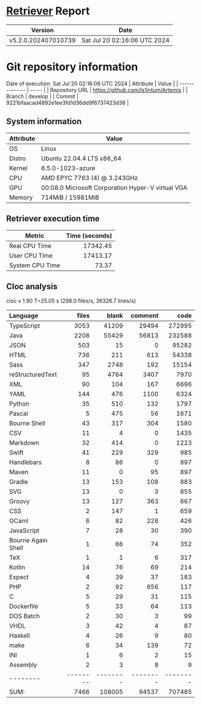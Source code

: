 # [Retriever](https://github.com/PalladioSimulator/Palladio-ReverseEngineering-Retriever) Report
| Version | Date |
| ------- | ---- |
| v5.2.0.202407010739 | Sat Jul 20 02:16:06 UTC 2024 |

# Git repository information
Date of execution: Sat Jul 20 02:16:06 UTC 2024
|    Attribute   | Value |
| -------------- | ----- |
| Repository URL | https://github.com/ls1intum/Artemis |
| Branch         | develop |
| Commit         | 9221bfaacad4892e1ee3fd1d36dd9f6737423d38 |


## System information
| Attribute | Value |
| --------- | ----- |
| OS | Linux  |
| Distro | Ubuntu 22.04.4 LTS x86_64  |
| Kernel | 6.5.0-1023-azure  |
| CPU | AMD EPYC 7763 (4) @ 3.243GHz  |
| GPU | 00:08.0 Microsoft Corporation Hyper-V virtual VGA  |
| Memory | 714MiB / 15981MiB  |

## Retriever execution time
| Metric | Time (seconds) |
| --- | ---: |
| Real CPU Time | 17342.45 |
| User CPU Time | 17413.17 |
| System CPU Time | 73.37 |
<!--
Explainations:
- __Real CPU Time__: actual time the command has run (can be less than total time spent in user and system mode for multi-threaded processes)
- __User CPU Time__: time the command has spent running in user mode
- __System CPU Time__: time the command has spent running in system or kernel mode
-->

## Cloc analysis
cloc v 1.90  T=25.05 s (298.0 files/s, 36326.7 lines/s)

Language|files|blank|comment|code
:-------|-------:|-------:|-------:|-------:
TypeScript|3053|41209|29494|272995
Java|2208|55429|56813|232588
JSON|503|15|0|95282
HTML|736|211|613|54338
Sass|347|2748|192|15154
reStructuredText|95|4764|3407|7970
XML|90|104|167|6696
YAML|144|476|1100|6324
Python|35|510|132|1797
Pascal|5|475|56|1671
Bourne Shell|43|317|304|1580
CSV|11|4|0|1435
Markdown|32|414|0|1223
Swift|41|229|329|985
Handlebars|8|86|0|897
Maven|11|0|95|897
Gradle|13|153|108|883
SVG|13|0|3|855
Groovy|13|127|363|667
CSS|2|147|1|659
OCaml|6|82|228|426
JavaScript|7|28|30|390
Bourne Again Shell|1|66|74|352
TeX|1|1|6|317
Kotlin|14|76|69|214
Expect|4|39|37|183
PHP|2|92|656|117
C|5|29|31|115
Dockerfile|5|33|64|113
DOS Batch|2|30|3|99
VHDL|3|42|4|87
Haskell|4|26|9|80
make|6|34|139|72
INI|1|6|2|15
Assembly|2|3|8|9
--------|--------|--------|--------|--------
SUM:|7466|108005|94537|707485
